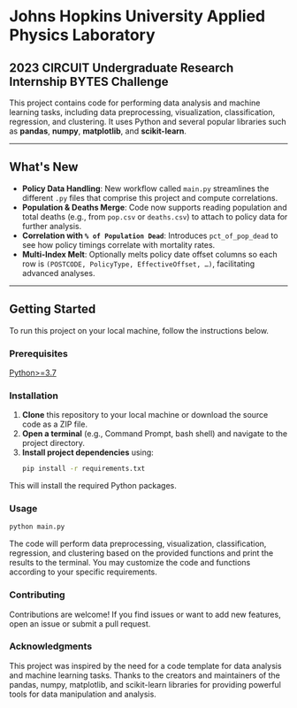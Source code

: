 # Johns Hopkins University Applied Physics Laboratory 
## 2023 CIRCUIT Undergraduate Research Internship BYTES Challenge


This project contains code for performing data analysis and machine learning tasks, including data preprocessing, visualization, classification, regression, and clustering. It uses Python and several popular libraries such as **pandas**, **numpy**, **matplotlib**, and **scikit-learn**.

---

## What's New

- **Policy Data Handling**: New workflow called `main.py` streamlines the different `.py` files that comprise this project and compute correlations.
- **Population & Deaths Merge**: Code now supports reading population and total deaths (e.g., from `pop.csv` or `deaths.csv`) to attach to policy data for further analysis.
- **Correlation with `% of Population Dead`**: Introduces `pct_of_pop_dead` to see how policy timings correlate with mortality rates.
- **Multi-Index Melt**: Optionally melts policy date offset columns so each row is `(POSTCODE, PolicyType, EffectiveOffset, …)`, facilitating advanced analyses.

---

## Getting Started

To run this project on your local machine, follow the instructions below.

### Prerequisites
<a href="https://www.python.org/downloads/" target="_blank">Python>=3.7</a> 

### Installation

1. **Clone** this repository to your local machine or download the source code as a ZIP file.
2. **Open a terminal** (e.g., Command Prompt, bash shell) and navigate to the project directory.
3. **Install project dependencies** using:
   ```bash
   pip install -r requirements.txt
   ```
This will install the required Python packages.


### Usage
  ```bash
python main.py
```
The code will perform data preprocessing, visualization, classification, regression, and clustering based on the provided functions and print the results to the terminal. You may customize the code and functions according to your specific requirements.


### Contributing
Contributions are welcome! If you find issues or want to add new features, open an issue or submit a pull request.

### Acknowledgments
This project was inspired by the need for a code template for data analysis and machine learning tasks.
Thanks to the creators and maintainers of the pandas, numpy, matplotlib, and scikit-learn libraries for providing powerful tools for data manipulation and analysis.
